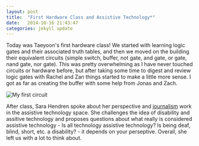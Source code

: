```yaml
---
layout: post
title:  "First Hardware Class and Assistive Technology*"
date:   2014-10-16 21:43:47
categories: jekyll update
---
```

Today was Taeyoon's first hardware class! We started with learning logic gates and their associated truth tables, and then we moved on the building their equivalent circuits (simple switch, buffer, not gate, and gate, or gate, nand gate, nor gate). This was pretty overwhelming as I have never touched circuits or hardware before, but after taking some time to digest and review logic gates with Rachel and Zan things started to make a little more sense. I got as far as creating the buffer with some help from Jonas and Zach.

![My first circuit]({{site.baseurl}}/assets/firstcircuit.jpg)

After class, Sara Hendren spoke about her perspective and [journalism](http://ablersite.org/) work in the assistive technology space. She challenges the idea of disability and assitive technology and proposes questions about what really is considered assistive technology - Is all technology assistive technology? Is being deaf, blind, short, etc. a disability? - it depends on your perseptive. Overall, she left us with a lot to think about.
